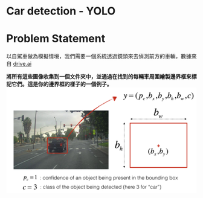 # Car detection - YOLO

# Problem Statement
以自駕車做為模擬情境，我們需要一個系統透過鏡頭來去偵測前方的車輛，數據來自 [drive.ai](https://www.drive.ai/)

**將所有這些圖像收集到一個文件夾中，並通過在找到的每輛車周圍繪製邊界框來標記它們。這是你的邊界框的樣子的一個例子。**
![box_label](https://github.com/s90210jacklen/YOLO-object-detection/blob/master/nb_images/box_label.png)
